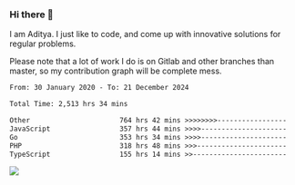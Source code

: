 ### Hi there 👋

I am Aditya. I just like to code, and come up with innovative solutions for regular problems.

Please note that a lot of work I do is on Gitlab and other branches than master, so my contribution graph will be complete mess.

<!--START_SECTION:waka-->

```txt
From: 30 January 2020 - To: 21 December 2024

Total Time: 2,513 hrs 34 mins

Other                      764 hrs 42 mins >>>>>>>>-----------------   30.42 %
JavaScript                 357 hrs 44 mins >>>>---------------------   14.23 %
Go                         353 hrs 34 mins >>>>---------------------   14.07 %
PHP                        318 hrs 48 mins >>>----------------------   12.68 %
TypeScript                 155 hrs 14 mins >>-----------------------   06.18 %
```

<!--END_SECTION:waka-->

![](https://komarev.com/ghpvc/?username=BrainBuzzer)
